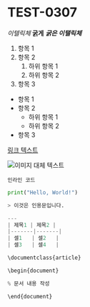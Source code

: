 # TEST-0307

*이텔릭체*
**굵게**
***굵은 이탤릭체***

1. 항목 1
2. 항목 2
   1. 하위 항목 1
   2. 하위 항목 2
3. 항목 3

- 항목 1
- 항목 2
   - 하위 항목 1
   - 하위 항목 2
- 항목 3

[링크 텍스트](http://www.example.com)

![이미지 대체 텍스트](http://www.example.com/image.jpg)

`인라인 코드`

```python
print("Hello, World!")

> 이것은 인용문입니다.

---
| 제목1 | 제목2 |
|-------|-------|
| 셀1   | 셀2   |
| 셀3   | 셀4   |

\documentclass{article}

\begin{document}

% 문서 내용 작성

\end{document}
